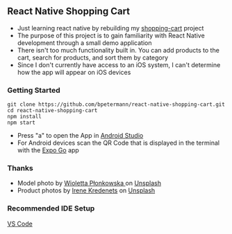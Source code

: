 ## React Native Shopping Cart

- Just learning react native by rebuilding my [shopping-cart](https://github.com/bpetermann/shopping-cart) project
- The purpose of this project is to gain familiarity with React Native development through a small demo application
- There isn't too much functionality built in. You can add products to the cart, search for products, and sort them by category
- Since I don't currently have access to an iOS system, I can't determine how the app will appear on iOS devices

### Getting Started

```
git clone https://github.com/bpetermann/react-native-shopping-cart.git
cd react-native-shopping-cart
npm install
npm start
```

- Press "a" to open the App in 
[Android Studio](https://developer.android.com/studio)
 - For Android devices scan the QR Code that is displayed in the terminal with the [Expo Go](https://expo.dev/client) app


### Thanks

- Model photo by <a href="https://unsplash.com/de/@wiola3001">Wioletta Płonkowska
  </a> on <a href="https://unsplash.com/s/photos/model?utm_source=unsplash&utm_medium=referral&utm_content=creditCopyText">Unsplash</a><br>
- Product photos by <a href="https://unsplash.com/@ikredenets?utm_source=unsplash&utm_medium=referral&utm_content=creditCopyText">Irene Kredenets</a> on <a href="https://unsplash.com/s/photos/shoes?utm_source=unsplash&utm_medium=referral&utm_content=creditCopyText">Unsplash</a>

### Recommended IDE Setup

[VS Code](https://code.visualstudio.com/)
